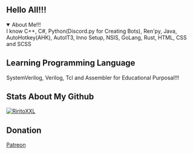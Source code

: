 ## Hello All!!!

  <details open>
<summary>About Me!!!</summary>
I know С++, C#, Python(Discord.py for Creating Bots), Ren'py, Java, AutoHotkey(AHK), AutoIT3, Inno Setup, NSIS, GoLang, Rust, HTML, CSS and SCSS


</details>

## Learning Programming Language

SystemVerilog, Verilog, Tcl and Assembler for Educational Purposal!!!

## Stats About My Github

 <p align="left"> <a href="https://github.com/ryo-ma/github-profile-trophy"><img src="https://github-profile-trophy.vercel.app/?username=RiritoXXL" alt="RiritoXXL" /></a> </p>

## Donation

[Patreon](https://patreon.com/riritoninigaya)
